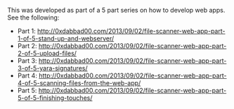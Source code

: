 This was developed as part of a 5 part series on how to develop web apps.  See the following:
- Part 1: http://0xdabbad00.com/2013/09/02/file-scanner-web-app-part-1-of-5-stand-up-and-webserver/
- Part 2: http://0xdabbad00.com/2013/09/02/file-scanner-web-app-part-2-of-5-upload-files/
- Part 3: http://0xdabbad00.com/2013/09/02/file-scanner-web-app-part-3-of-5-yara-signatures/
- Part 4: http://0xdabbad00.com/2013/09/02/file-scanner-web-app-part-4-of-5-scanning-files-from-the-web-app/
- Part 5: http://0xdabbad00.com/2013/09/02/file-scanner-web-app-part-5-of-5-finishing-touches/
